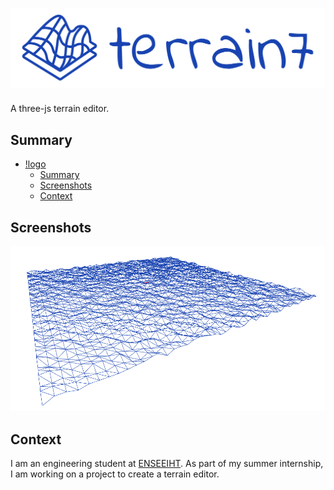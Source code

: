 # ![logo](docs/assets/logo/banner.png)

A three-js terrain editor.

## Summary

- [!logo](#)
  - [Summary](#summary)
  - [Screenshots](#screenshots)
  - [Context](#context)

## Screenshots

<p align="center">
  <img src="docs/assets/screenshots/screenshot-22-06-14.png" />
</p>

## Context

I am an engineering student at [ENSEEIHT](https://www.enseeiht.fr/fr/index.html).
As part of my summer internship, I am working on a project to create a terrain editor.

